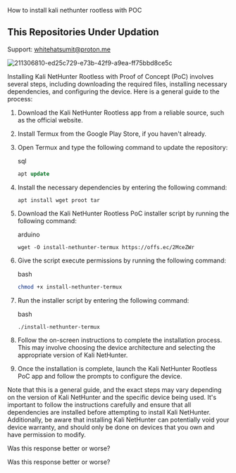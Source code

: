 How to install kali nethunter rootless with POC

<b><h2>This Repositories Under Updation</b></h2>

Support: whitehatsumit@proton.me


![211306810-ed25c729-e73b-42f9-a9ea-ff75bbd8ce5c](https://user-images.githubusercontent.com/120317751/235743861-757fda88-513a-4bf6-81db-52492489a002.png)



Installing Kali NetHunter Rootless with Proof of Concept (PoC) involves several steps, including downloading the required files, installing necessary dependencies, and configuring the device. Here is a general guide to the process:

1.  Download the Kali NetHunter Rootless app from a reliable source, such as the official website.
    
2.  Install Termux from the Google Play Store, if you haven't already.
    
3.  Open Termux and type the following command to update the repository:
    
    sql
    
    ```sql
    apt update
    ```
    
4.  Install the necessary dependencies by entering the following command:
    
    `apt install wget proot tar`
    
5.  Download the Kali NetHunter Rootless PoC installer script by running the following command:
    
    arduino
    
    ```arduino
    wget -O install-nethunter-termux https://offs.ec/2MceZWr
    ```
    
6.  Give the script execute permissions by running the following command:
    
    bash
    
    ```bash
    chmod +x install-nethunter-termux
    ```
    
7.  Run the installer script by entering the following command:
    
    bash
    
    ```bash
    ./install-nethunter-termux
    ```
    
8.  Follow the on-screen instructions to complete the installation process. This may involve choosing the device architecture and selecting the appropriate version of Kali NetHunter.
    
9.  Once the installation is complete, launch the Kali NetHunter Rootless PoC app and follow the prompts to configure the device.
    

Note that this is a general guide, and the exact steps may vary depending on the version of Kali NetHunter and the specific device being used. It's important to follow the instructions carefully and ensure that all dependencies are installed before attempting to install Kali NetHunter. Additionally, be aware that installing Kali NetHunter can potentially void your device warranty, and should only be done on devices that you own and have permission to modify.

Was this response better or worse?

Was this response better or worse?



